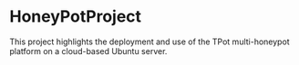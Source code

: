 # HoneyPotProject
This project highlights the deployment and use of the TPot multi-honeypot platform on a cloud-based Ubuntu server. 
